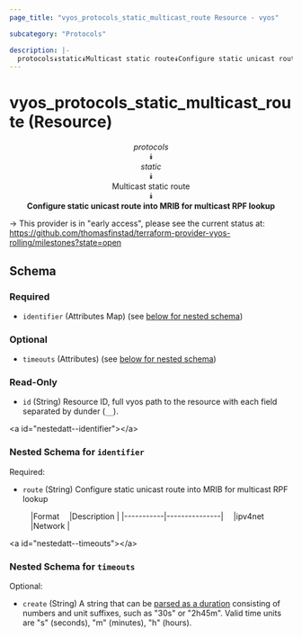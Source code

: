 ```yaml
---
page_title: "vyos_protocols_static_multicast_route Resource - vyos"

subcategory: "Protocols"

description: |- 
  protocols⯯static⯯Multicast static route⯯Configure static unicast route into MRIB for multicast RPF lookup
---
```


# vyos_protocols_static_multicast_route (Resource)
<center>

*protocols*  
⯯  
*static*  
⯯  
Multicast static route  
⯯  
**Configure static unicast route into MRIB for multicast RPF lookup**


</center>

-> This provider is in "early access", please see the current status at: https://github.com/thomasfinstad/terraform-provider-vyos-rolling/milestones?state=open

## Schema

### Required

- `identifier` (Attributes Map) (see [below for nested schema](#nestedatt--identifier))

### Optional

- `timeouts` (Attributes) (see [below for nested schema](#nestedatt--timeouts))

### Read-Only

- `id` (String) Resource ID, full vyos path to the resource with each field separated by dunder (`__`).

&lt;a id=&#34;nestedatt--identifier&#34;&gt;&lt;/a&gt;
### Nested Schema for `identifier`

Required:

- `route` (String) Configure static unicast route into MRIB for multicast RPF lookup

    &emsp;|Format   &emsp;|Description  |
    |-----------|---------------|
    &emsp;|ipv4net  &emsp;|Network      |


&lt;a id=&#34;nestedatt--timeouts&#34;&gt;&lt;/a&gt;
### Nested Schema for `timeouts`

Optional:

- `create` (String) A string that can be [parsed as a duration](https://pkg.go.dev/time#ParseDuration) consisting of numbers and unit suffixes, such as &#34;30s&#34; or &#34;2h45m&#34;. Valid time units are &#34;s&#34; (seconds), &#34;m&#34; (minutes), &#34;h&#34; (hours).  
